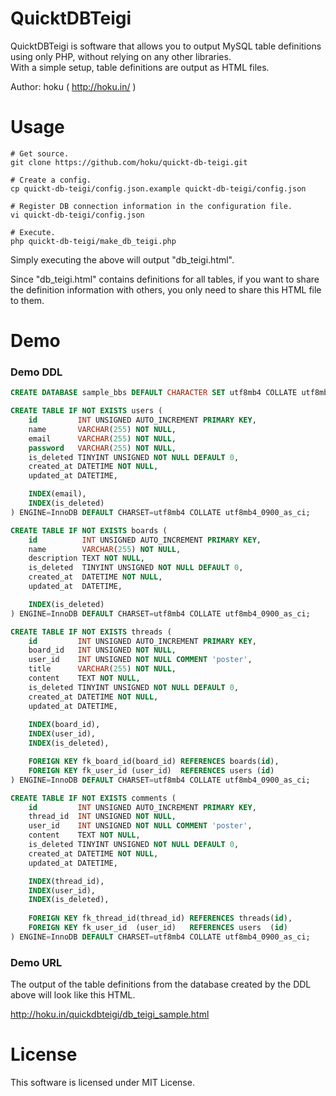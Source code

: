# QuicktDBTeigi

QuicktDBTeigi is software that allows you to output MySQL table definitions using only PHP, without relying on any other libraries.  
With a simple setup, table definitions are output as HTML files.

Author: hoku ( http://hoku.in/ )


# Usage

```Shell
# Get source.
git clone https://github.com/hoku/quickt-db-teigi.git

# Create a config.
cp quickt-db-teigi/config.json.example quickt-db-teigi/config.json

# Register DB connection information in the configuration file.
vi quickt-db-teigi/config.json

# Execute.
php quickt-db-teigi/make_db_teigi.php
```

Simply executing the above will output "db_teigi.html".

Since "db_teigi.html" contains definitions for all tables, if you want to share the definition information with others, you only need to share this HTML file to them.


# Demo

### Demo DDL

```SQL
CREATE DATABASE sample_bbs DEFAULT CHARACTER SET utf8mb4 COLLATE utf8mb4_0900_as_ci;

CREATE TABLE IF NOT EXISTS users (
    id         INT UNSIGNED AUTO_INCREMENT PRIMARY KEY,
    name       VARCHAR(255) NOT NULL,
    email      VARCHAR(255) NOT NULL,
    password   VARCHAR(255) NOT NULL,
    is_deleted TINYINT UNSIGNED NOT NULL DEFAULT 0,
    created_at DATETIME NOT NULL,
    updated_at DATETIME,

    INDEX(email),
    INDEX(is_deleted)
) ENGINE=InnoDB DEFAULT CHARSET=utf8mb4 COLLATE utf8mb4_0900_as_ci;

CREATE TABLE IF NOT EXISTS boards (
    id          INT UNSIGNED AUTO_INCREMENT PRIMARY KEY,
    name        VARCHAR(255) NOT NULL,
    description TEXT NOT NULL,
    is_deleted  TINYINT UNSIGNED NOT NULL DEFAULT 0,
    created_at  DATETIME NOT NULL,
    updated_at  DATETIME,

    INDEX(is_deleted)
) ENGINE=InnoDB DEFAULT CHARSET=utf8mb4 COLLATE utf8mb4_0900_as_ci;

CREATE TABLE IF NOT EXISTS threads (
    id         INT UNSIGNED AUTO_INCREMENT PRIMARY KEY,
    board_id   INT UNSIGNED NOT NULL,
    user_id    INT UNSIGNED NOT NULL COMMENT 'poster',
    title      VARCHAR(255) NOT NULL,
    content    TEXT NOT NULL,
    is_deleted TINYINT UNSIGNED NOT NULL DEFAULT 0,
    created_at DATETIME NOT NULL,
    updated_at DATETIME,
    
    INDEX(board_id),
    INDEX(user_id),
    INDEX(is_deleted),

    FOREIGN KEY fk_board_id(board_id) REFERENCES boards(id),
    FOREIGN KEY fk_user_id (user_id)  REFERENCES users (id)
) ENGINE=InnoDB DEFAULT CHARSET=utf8mb4 COLLATE utf8mb4_0900_as_ci;

CREATE TABLE IF NOT EXISTS comments (
    id         INT UNSIGNED AUTO_INCREMENT PRIMARY KEY,
    thread_id  INT UNSIGNED NOT NULL,
    user_id    INT UNSIGNED NOT NULL COMMENT 'poster',
    content    TEXT NOT NULL,
    is_deleted TINYINT UNSIGNED NOT NULL DEFAULT 0,
    created_at DATETIME NOT NULL,
    updated_at DATETIME,

    INDEX(thread_id),
    INDEX(user_id),
    INDEX(is_deleted),
    
    FOREIGN KEY fk_thread_id(thread_id) REFERENCES threads(id),
    FOREIGN KEY fk_user_id  (user_id)   REFERENCES users  (id)
) ENGINE=InnoDB DEFAULT CHARSET=utf8mb4 COLLATE utf8mb4_0900_as_ci;
```

### Demo URL

The output of the table definitions from the database created by the DDL above will look like this HTML.

http://hoku.in/quickdbteigi/db_teigi_sample.html


# License

This software is licensed under MIT License.

